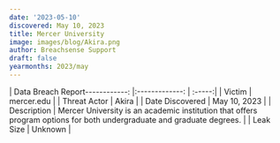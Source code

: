 ```yaml
---
date: '2023-05-10'
discovered: May 10, 2023
title: Mercer University
image: images/blog/Akira.png
author: Breachsense Support
draft: false
yearmonths: 2023/may
---
```


| Data Breach Report------------:     |:-------------:    | :-----:|
| Victim      | mercer.edu      | 
| Threat Actor      | Akira      | 
| Date Discovered      | May 10, 2023      | 
| Description      | Mercer University is an academic institution that offers program options for both undergraduate and graduate degrees.      | 
| Leak Size      | Unknown      | 

